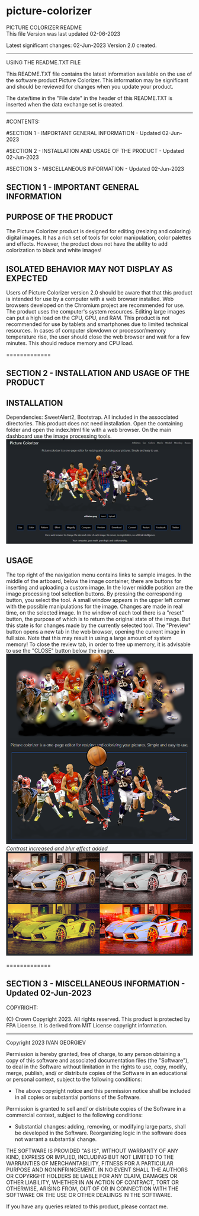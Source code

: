 # picture-colorizer
PICTURE COLORIZER README<br>
This file Version was last updated 02-06-2023

Latest significant changes:
02-Jun-2023  Version 2.0 created.


---------------------

USING THE README.TXT FILE

This README.TXT file contains the latest information available on the use of the software product Picture Colorizer.
This information may be significant and should be reviewed for changes when you update your product.


The date/time in the "File date" in the header of this README.TXT is inserted when the data exchange set is created.

---------------------

#CONTENTS:

#SECTION 1 - IMPORTANT GENERAL INFORMATION - Updated 02-Jun-2023

#SECTION 2 - INSTALLATION AND USAGE OF THE PRODUCT - Updated 02-Jun-2023

#SECTION 3 - MISCELLANEOUS INFORMATION - Updated 02-Jun-2023

SECTION 1 - IMPORTANT GENERAL INFORMATION
--------------------------------------- 


PURPOSE OF THE PRODUCT 
-----------------
The Picture Colorizer product is designed for editing (resizing and coloring) digital images.
It has a rich set of tools for color manipulation, color palettes and effects.
However, the product does not have the ability to add colorization to black and white images!


ISOLATED BEHAVIOR MAY NOT DISPLAY AS EXPECTED
-------------------------------------------
Users of Picture Colorizer version 2.0 should be aware that that this product is intended for use by a computer with a web browser installed.
Web browsers developed on the Chromium project are recommended for use. The product uses the computer's system resources.
Editing large images can put a high load on the CPU, GPU, and RAM.
This product is not recommended for use by tablets and smartphones due to limited technical resources.
In cases of computer slowdown or processor/memory temperature rise, the user should close the web browser and wait for a few minutes.
This should reduce memory and CPU load.


=============

SECTION 2 - INSTALLATION AND USAGE OF THE PRODUCT
--------------------------------------- 

INSTALLATION
---------------------

Dependencies: SweetAlert2, Bootstrap. All included in the assocciated directories.
This product does not need installation.
Open the containing folder and open the index.html file with a web browser.
On the main dashboard use the image processing tools.
![Picture Colorizer](https://raw.githubusercontent.com/igeorgiev2/picture-colorizer/main/cover.png)

USAGE
---------------------

The top right of the navigation menu contains links to sample images.
In the middle of the artboard, below the image container, there are buttons for inserting and uploading a custom image.
In the lower middle position are the image processing tool selection buttons.
By pressing the corresponding button, you select the tool. A small window appears in the upper left corner with the possible manipulations for the image.
Changes are made in real time, on the selected image. In the window of each tool there is a "reset" button, the purpose of which is to return the original state of the image. But this state is for changes made by the currently selected tool.
The "Preview" button opens a new tab in the web browser, opening the current image in full size. Note that this may result in using a large amount of system memory!
To close the review tab, in order to free up memory, it is advisable to use the "CLOSE" button below the image.
![Picture Colorizer](https://raw.githubusercontent.com/igeorgiev2/picture-colorizer/main/athletes_demo.png)
*Contrast increased and blur effect added*
![Picture Colorizer](https://raw.githubusercontent.com/igeorgiev2/picture-colorizer/main/car_demo.png)

=============


SECTION 3 - MISCELLANEOUS INFORMATION - Updated 02-Jun-2023
----------------------------

COPYRIGHT:

(C) Crown Copyright 2023. All rights reserved. This product is protected by FPA License. It is derived from MIT License copyright information.

---------------------

Copyright 2023 IVAN GEORGIEV

Permission is hereby granted, free of charge, to any person obtaining a copy of this software and associated documentation files (the "Software"),
to deal in the Software without limitation in the rights to use, copy, modify, merge, publish, and/ or distribute copies of the Software in an educational or personal context,
subject to the following conditions: 

- The above copyright notice and this permission notice shall be included in all copies or substantial portions of the Software.

Permission is granted to sell and/ or distribute copies of the Software in a commercial context, subject to the following conditions:

- Substantial changes: adding, removing, or modifying large parts, shall be developed in the Software. Reorganizing logic in the software does not warrant a substantial change. 

THE SOFTWARE IS PROVIDED "AS IS", WITHOUT WARRANTY OF ANY KIND, EXPRESS OR IMPLIED, INCLUDING BUT NOT LIMITED TO THE WARRANTIES OF MERCHANTABILITY,
FITNESS FOR A PARTICULAR PURPOSE AND NONINFRINGEMENT. IN NO EVENT SHALL THE AUTHORS OR COPYRIGHT HOLDERS BE LIABLE FOR ANY CLAIM, DAMAGES OR OTHER LIABILITY,
WHETHER IN AN ACTION OF CONTRACT, TORT OR OTHERWISE, ARISING FROM, OUT OF OR IN CONNECTION WITH THE SOFTWARE OR THE USE OR OTHER DEALINGS IN THE SOFTWARE.

If you have any queries related to this product, please contact me.
